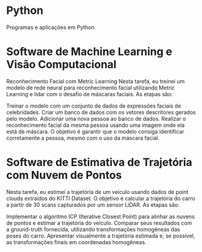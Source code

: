 # Python
Programas e aplicações em Python

# Software de Machine Learning e Visão Computacional

Reconhecimento Facial com Metric Learning
Nesta tarefa, eu treinei um modelo de rede neural para reconhecimento facial utilizando Metric Learning e lidar com o desafio de máscaras faciais. As etapas são:

Treinar o modelo com um conjunto de dados de expressões faciais de celebridades.
Criar um banco de dados com os vetores descritores gerados pelo modelo.
Adicionar uma nova pessoa ao banco de dados.
Realizar o reconhecimento facial da mesma pessoa usando uma imagem onde ela está de máscara.
O objetivo é garantir que o modelo consiga identificar corretamente a pessoa, mesmo com o uso da máscara facial.

# Software de Estimativa de Trajetória com Nuvem de Pontos
Nesta tarefa, eu estimei a trajetória de um veículo usando dados de point clouds extraídos do KITTI Dataset. O objetivo é calcular a trajetória do carro a partir de 30 scans capturados por um sensor LiDAR. As etapas são:

Implementar o algoritmo ICP (Iterative Closest Point) para alinhar as nuvens de pontos e estimar a trajetória do veículo.
Comparar seus resultados com a ground-truth fornecida, utilizando transformações homogêneas das poses do carro.
Apresentar visualmente a trajetória estimada e, se possível, as transformações finais em coordenadas homogêneas.
